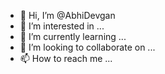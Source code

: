 - 👋 Hi, I’m @AbhiDevgan
- 👀 I’m interested in ...
- 🌱 I’m currently learning ...
- 💞️ I’m looking to collaborate on ...
- 📫 How to reach me ...

<!---
AbhiDevgan/AbhiDevgan is a ✨ special ✨ repository because its `README.md` (this file) appears on your GitHub profile.
You can click the Preview link to take a look at your changes.
--->
